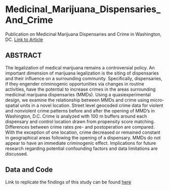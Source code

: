 # Medicinal_Marijuana_Dispensaries_And_Crime
Publication on Medicinal Marijuana Dispensaries and Crime in Washington, DC.
[Link to Article](https://www.tandfonline.com/doi/full/10.1080/0735648X.2019.1582351)

## ABSTRACT
The legalization of medical marijuana remains a controversial policy. An
important dimension of marijuana legalization is the siting of dispensaries
and their influence on a surrounding community. Specifically,
dispensaries, if they engender criminogenic opportunities via changes
in routine activities, have the potential to increase crimes in the areas
surrounding medicinal marijuana dispensaries (MMDs). Using a quasiexperimental
design, we examine the relationship between MMDs and
crime using micro-spatial units in a novel location. Street level geocoded
crime data for violent and nonviolent crime patterns before and after the
opening of MMD’s in Washington, D.C. Crime is analyzed with
100 m buffers around each dispensary and control location drawn from
propensity score matching. Differences between crime rates pre- and
postoperation are compared. With the exception of one location, crime
decreased or remained constant in geographical areas following the
opening of a dispensary. MMDs do not appear to have an immediate
criminogenic effect. Implications for future research regarding potential
confounding factors and data limitations are discussed.

## Data and Code
Link to replicate the findings of this study can be found [here](https://www.dropbox.com/s/3vt8hoow98r8jlh/DC_MMD_Analysis.7z?dl=0)
